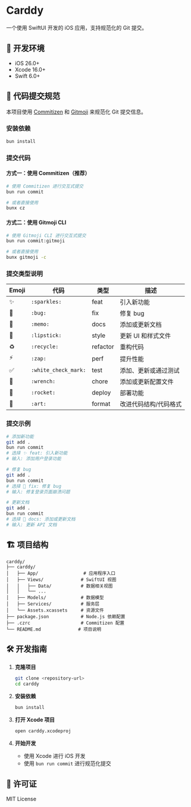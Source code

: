 # Carddy

一个使用 SwiftUI 开发的 iOS 应用，支持规范化的 Git 提交。

## 🚀 开发环境

- iOS 26.0+
- Xcode 16.0+
- Swift 6.0+

## 📝 代码提交规范

本项目使用 [Commitizen](https://github.com/commitizen/cz-cli) 和 [Gitmoji](https://gitmoji.dev/) 来规范化 Git 提交信息。

### 安装依赖

```bash
bun install
```

### 提交代码

#### 方式一：使用 Commitizen（推荐）

```bash
# 使用 Commitizen 进行交互式提交
bun run commit

# 或者直接使用
bunx cz
```

#### 方式二：使用 Gitmoji CLI

```bash
# 使用 Gitmoji CLI 进行交互式提交
bun run commit:gitmoji

# 或者直接使用
bunx gitmoji -c
```

### 提交类型说明

| Emoji | 代码 | 类型 | 描述 |
|-------|------|------|------|
| ✨ | `:sparkles:` | feat | 引入新功能 |
| 🐛 | `:bug:` | fix | 修复 bug |
| 📝 | `:memo:` | docs | 添加或更新文档 |
| 💄 | `:lipstick:` | style | 更新 UI 和样式文件 |
| ♻️ | `:recycle:` | refactor | 重构代码 |
| ⚡️ | `:zap:` | perf | 提升性能 |
| ✅ | `:white_check_mark:` | test | 添加、更新或通过测试 |
| 🔧 | `:wrench:` | chore | 添加或更新配置文件 |
| 🚀 | `:rocket:` | deploy | 部署功能 |
| 🎨 | `:art:` | format | 改进代码结构/代码格式 |

### 提交示例

```bash
# 添加新功能
git add .
bun run commit
# 选择 ✨ feat: 引入新功能
# 输入: 添加用户登录功能

# 修复 bug
git add .
bun run commit
# 选择 🐛 fix: 修复 bug
# 输入: 修复登录页面崩溃问题

# 更新文档
git add .
bun run commit
# 选择 📝 docs: 添加或更新文档
# 输入: 更新 API 文档
```

## 🏗️ 项目结构

```
carddy/
├── carddy/
│   ├── App/                 # 应用程序入口
│   ├── Views/              # SwiftUI 视图
│   │   ├── Data/           # 数据相关视图
│   │   └── ...
│   ├── Models/             # 数据模型
│   ├── Services/           # 服务层
│   └── Assets.xcassets     # 资源文件
├── package.json            # Node.js 依赖配置
├── .czrc                   # Commitizen 配置
└── README.md              # 项目说明
```

## 🛠️ 开发指南

1. **克隆项目**
   ```bash
   git clone <repository-url>
   cd carddy
   ```

2. **安装依赖**
   ```bash
   bun install
   ```

3. **打开 Xcode 项目**
   ```bash
   open carddy.xcodeproj
   ```

4. **开始开发**
   - 使用 Xcode 进行 iOS 开发
   - 使用 `bun run commit` 进行规范化提交

## 📄 许可证

MIT License
